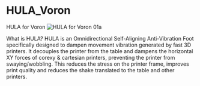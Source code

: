 # HULA_Voron
HULA for Voron
![HULA for Voron 01a](https://github.com/thrutheframe/HULA_Voron/assets/68491566/55a4412c-a445-4b76-b45c-de77016ab3c6)

What is HULA?
HULA is an Omnidirectional Self-Aligning Anti-Vibration Foot specifically designed to dampen movement vibration generated by fast 3D printers. It decouples the printer from the table and dampens the horizontal XY forces of corexy & cartesian printers, preventing the printer from swaying/wobbling. This reduces the stress on the printer frame, improves print quality and reduces the shake translated to the table and other printers.
